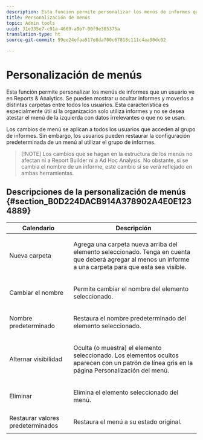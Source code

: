 ```yaml
---
description: Esta función permite personalizar los menús de informes que un usuario ve en Reports & Analytics. Se pueden mostrar u ocultar informes y moverlos a distintas carpetas entre todos los usuarios. Esta característica es especialmente útil si la organización solo utiliza informes y no se desea atestar el menú de la izquierda con datos irrelevantes o que no se usan.
title: Personalización de menús
topic: Admin tools
uuid: 31e335e7-c91a-4669-a9b7-00f9e385375a
translation-type: ht
source-git-commit: 99ee24efaa517e8da700c67818c111c4aa90dc02

---
```



# Personalización de menús

Esta función permite personalizar los menús de informes que un usuario ve en Reports &amp; Analytics. Se pueden mostrar u ocultar informes y moverlos a distintas carpetas entre todos los usuarios. Esta característica es especialmente útil si la organización solo utiliza informes y no se desea atestar el menú de la izquierda con datos irrelevantes o que no se usan.

Los cambios de menú se aplican a todos los usuarios que acceden al grupo de informes. Sin embargo, los usuarios pueden restaurar la configuración predeterminada de un menú al utilizar el grupo de informes.

> [!NOTE] Los cambios que se hagan en la estructura de los menús no afectan ni a Report Builder ni a Ad Hoc Analysis. No obstante, si se cambia el nombre de un informe, este cambio sí se verá reflejado en ambas herramientas.

## Descripciones de la personalización de menús {#section_B0D224DACB914A378902A4E0E1234889}

<table id="table_E609632569EB499184E56618C2CEF742"> 
 <thead> 
  <tr> 
   <th colname="col1" class="entry"> Calendario </th> 
   <th colname="col2" class="entry"> Descripción </th> 
  </tr> 
 </thead>
 <tbody> 
  <tr> 
   <td colname="col1"> <span class="wintitle"> Nueva carpeta</span> </td> 
   <td colname="col2"> <p> Agrega una carpeta nueva arriba del elemento seleccionado. Tenga en cuenta que deberá agregar al menos un informe a una carpeta para que esta sea visible. </p> </td> 
  </tr> 
  <tr> 
   <td colname="col1"> <span class="wintitle"> Cambiar el nombre</span> </td> 
   <td colname="col2"> <p> Permite cambiar el nombre del elemento seleccionado. </p> </td> 
  </tr> 
  <tr> 
   <td colname="col1"> <span class="wintitle"> Nombre predeterminado</span> </td> 
   <td colname="col2"> <p> Restaura el nombre predeterminado del elemento seleccionado. </p> </td> 
  </tr> 
  <tr> 
   <td colname="col1"> <span class="wintitle"> Alternar visibilidad</span> </td> 
   <td colname="col2"> <p> Oculta (o muestra) el elemento seleccionado. Los elementos ocultos aparecen con un patrón de línea gris en la página Personalización del menú. </p> </td> 
  </tr> 
  <tr> 
   <td colname="col1"> <span class="wintitle"> Eliminar</span> </td> 
   <td colname="col2"> <p> Elimina el elemento seleccionado del menú. </p> </td> 
  </tr> 
  <tr> 
   <td colname="col1"> <span class="wintitle"> Restaurar valores predeterminados</span> </td> 
   <td colname="col2"> <p> Restaura el menú a su estado original. </p> </td> 
  </tr> 
 </tbody> 
</table>

